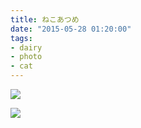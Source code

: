 ```yaml
---
title: ねこあつめ
date: "2015-05-28 01:20:00"
tags:
- dairy
- photo
- cat
---
```


![](/assets/0210-01.jpg)

![](/assets/0210-02.jpg)